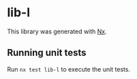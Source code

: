 # lib-l

This library was generated with [Nx](https://nx.dev).

## Running unit tests

Run `nx test lib-l` to execute the unit tests.
